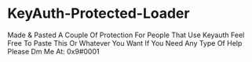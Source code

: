 # KeyAuth-Protected-Loader
Made &amp; Pasted A Couple Of Protection For People That Use Keyauth Feel Free To Paste This Or Whatever You Want If You Need Any Type Of Help Please Dm Me At: 0x9#0001
